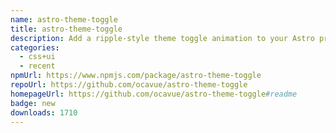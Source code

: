 ```yaml
---
name: astro-theme-toggle
title: astro-theme-toggle
description: Add a ripple-style theme toggle animation to your Astro project with ease
categories:
  - css+ui
  - recent
npmUrl: https://www.npmjs.com/package/astro-theme-toggle
repoUrl: https://github.com/ocavue/astro-theme-toggle
homepageUrl: https://github.com/ocavue/astro-theme-toggle#readme
badge: new
downloads: 1710
---
```

